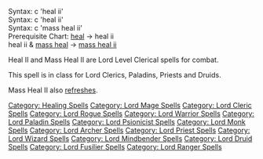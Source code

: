 Syntax: c 'heal ii'  
Syntax: c 'heal ii' <target>  
Syntax: c 'mass heal ii'  
Prerequisite Chart: [heal](Heal.md "wikilink") -\> heal ii  
heal ii & [mass heal](Mass_Heal.md "wikilink") -\> [mass heal
ii](Mass_Heal_ii.md "wikilink")

Heal II and Mass Heal II are Lord Level Clerical spells for combat.

This spell is in class for Lord Clerics, Paladins, Priests and Druids.

Mass Heal II also [refreshes](Refresh.md "wikilink").

[Category: Healing Spells](Category:_Healing_Spells "wikilink")
[Category: Lord Mage Spells](Category:_Lord_Mage_Spells "wikilink")
[Category: Lord Cleric Spells](Category:_Lord_Cleric_Spells "wikilink")
[Category: Lord Rogue Spells](Category:_Lord_Rogue_Spells "wikilink")
[Category: Lord Warrior
Spells](Category:_Lord_Warrior_Spells "wikilink") [Category: Lord
Paladin Spells](Category:_Lord_Paladin_Spells "wikilink") [Category:
Lord Psionicist Spells](Category:_Lord_Psionicist_Spells "wikilink")
[Category: Lord Monk Spells](Category:_Lord_Monk_Spells "wikilink")
[Category: Lord Archer Spells](Category:_Lord_Archer_Spells "wikilink")
[Category: Lord Priest Spells](Category:_Lord_Priest_Spells "wikilink")
[Category: Lord Wizard Spells](Category:_Lord_Wizard_Spells "wikilink")
[Category: Lord Mindbender
Spells](Category:_Lord_Mindbender_Spells "wikilink") [Category: Lord
Druid Spells](Category:_Lord_Druid_Spells "wikilink") [Category: Lord
Fusilier Spells](Category:_Lord_Fusilier_Spells "wikilink") [Category:
Lord Ranger Spells](Category:_Lord_Ranger_Spells "wikilink")
